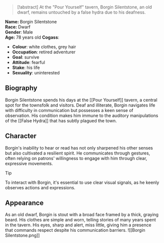 > [!abstract]
> At the "Pour Yourself" tavern, Borgin Silentstone, an old dwarf, remains untouched by a false hydra due to his deafness.

**Name:** Borgin Silentstone  
**Race:** Dwarf  
**Gender**: Male  
**Age:** 78 years old
**Cogass**:
- **Colour**: white clothes, grey hair
- **Occupation**: retired adventurer
- **Goal**: survive
- **Attitude**: fearful
- **Stake**: his life
- **Sexuality**: uninterested

## Biography
Borgin Silentstone spends his days at the [[Pour Yourself]] tavern, a central spot for the townsfolk and visitors. Deaf and illiterate, Borgin navigates life with difficulty in communication but possesses a keen sense of observation. His condition makes him immune to the auditory manipulations of the [[False Hydra]] that has subtly plagued the town.
## Character
Borgin's inability to hear or read has not only sharpened his other senses but also cultivated a resilient spirit. He communicates through gestures, often relying on patrons' willingness to engage with him through clear, expressive movements.

> [!tip]
> To interact with Borgin, it's essential to use clear visual signals, as he keenly observes actions and expressions.
## Appearance
As an old dwarf, Borgin is stout with a broad face framed by a thick, graying beard. His clothes are simple and worn, telling stories of many years spent in the tavern. His eyes, sharp and alert, miss little, giving him a presence that commands respect despite his communication barriers.
![[Borgin Silentstone.png]]